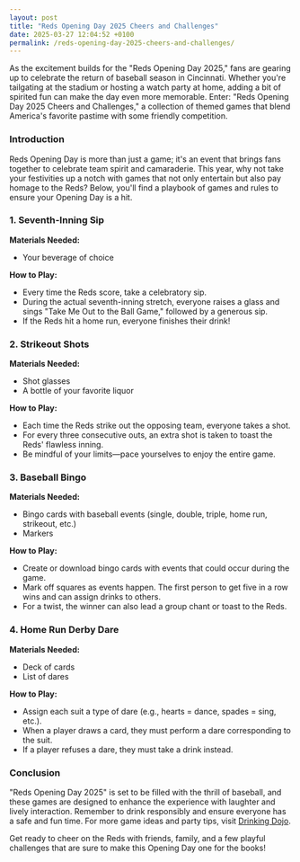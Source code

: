 ```yaml
---
layout: post
title: "Reds Opening Day 2025 Cheers and Challenges"
date: 2025-03-27 12:04:52 +0100
permalink: /reds-opening-day-2025-cheers-and-challenges/
---
```



As the excitement builds for the "Reds Opening Day 2025," fans are gearing up to celebrate the return of baseball season in Cincinnati. Whether you're tailgating at the stadium or hosting a watch party at home, adding a bit of spirited fun can make the day even more memorable. Enter: "Reds Opening Day 2025 Cheers and Challenges," a collection of themed games that blend America's favorite pastime with some friendly competition.

### Introduction

Reds Opening Day is more than just a game; it's an event that brings fans together to celebrate team spirit and camaraderie. This year, why not take your festivities up a notch with games that not only entertain but also pay homage to the Reds? Below, you'll find a playbook of games and rules to ensure your Opening Day is a hit.

### 1. Seventh-Inning Sip

**Materials Needed:**  
- Your beverage of choice

**How to Play:**  
- Every time the Reds score, take a celebratory sip.  
- During the actual seventh-inning stretch, everyone raises a glass and sings "Take Me Out to the Ball Game," followed by a generous sip.  
- If the Reds hit a home run, everyone finishes their drink!

### 2. Strikeout Shots

**Materials Needed:**  
- Shot glasses  
- A bottle of your favorite liquor

**How to Play:**  
- Each time the Reds strike out the opposing team, everyone takes a shot.  
- For every three consecutive outs, an extra shot is taken to toast the Reds' flawless inning.  
- Be mindful of your limits—pace yourselves to enjoy the entire game.

### 3. Baseball Bingo

**Materials Needed:**  
- Bingo cards with baseball events (single, double, triple, home run, strikeout, etc.)  
- Markers

**How to Play:**  
- Create or download bingo cards with events that could occur during the game.  
- Mark off squares as events happen. The first person to get five in a row wins and can assign drinks to others.  
- For a twist, the winner can also lead a group chant or toast to the Reds.

### 4. Home Run Derby Dare

**Materials Needed:**  
- Deck of cards  
- List of dares

**How to Play:**  
- Assign each suit a type of dare (e.g., hearts = dance, spades = sing, etc.).  
- When a player draws a card, they must perform a dare corresponding to the suit.  
- If a player refuses a dare, they must take a drink instead.

### Conclusion

"Reds Opening Day 2025" is set to be filled with the thrill of baseball, and these games are designed to enhance the experience with laughter and lively interaction. Remember to drink responsibly and ensure everyone has a safe and fun time. For more game ideas and party tips, visit [Drinking Dojo](https://drinkingdojo.com).

Get ready to cheer on the Reds with friends, family, and a few playful challenges that are sure to make this Opening Day one for the books!